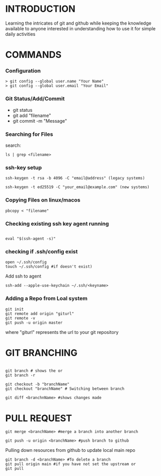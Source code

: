 # INTRODUCTION

Learning the intricates of git and github while keeping the knowledge available to anyone interested in understanding how to use it for simple daily activities


# COMMANDS

### Configuration

```shell
> git config --global user.name "Your Name"
> git config --global user.email "Your Email"

```

### Git Status/Add/Commit

- git status
- git add "filename"
- git commit -m "Message"

### Searching for Files

search:
```shell
ls | grep <filename>

```

### ssh-key setup

```shell
ssh-keygen -t rsa -b 4096 -C "email@address" (legacy systems)

ssh-keygen -t ed25519 -C "your_email@example.com" (new systems)

```

### Copying Files on linux/macos

```shell
pbcopy < "filename"

```

### Checking existing ssh key agent running

```shell

eval "$(ssh-agent -s)"

```

### checking if .ssh/config exist

```shell
open ~/.ssh/config
touch ~/.ssh/config #if doesn't exist)

```

Add ssh to agent

```shell
ssh-add --apple-use-keychain ~/.ssh/<keyname>

```

### Adding a Repo from Loal system

```shell
git init
git remote add origin "giturl"
git remote -v
git push -u origin master
```
where "giturl" represents the url to your git repository

# GIT BRANCHING

```shell

git branch # shows the or
git branch -r 

git checkout -b "branchName"
git checkout "branchName" # Switching between branch

git diff <branchnName> #shows changes made

```

# PULL REQUEST

```shell
git merge <branchName> #merge a branch into another branch

git push -u origin <branchName> #push branch to github

```
Pulling down resources from github to update local main repo

```shell
git branch -d <branchName> #To delete a branch
git pull origin main #if you have not set the upstream or
git pull

```